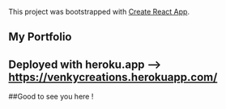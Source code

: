 This project was bootstrapped with [Create React App](https://github.com/facebook/create-react-app).

## My Portfolio

## Deployed with heroku.app -->  https://venkycreations.herokuapp.com/

##Good to see you here !

